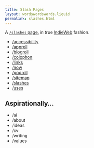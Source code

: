 ```yaml
---
title: Slash Pages
layout: wordswordswords.liquid
permalink: slashes.html
---
```


A <a href="https://slashpages.net" rel="external" target="_blank">`/slashes`
page</a>, in true
<a href="https://indieweb.org" rel="external" target="_blank">IndieWeb</a>
fashion.

- [/accessibility](/accessibility)
- [/approll](/approll)
- [/blogroll](/blogroll)
- [/colophon](/colophon)
- [/links](/links)
- [/now](/now)
- [/podroll](/podroll)
- [/sitemap](/sitemap.xml)
- [/slashes](/slashes)
- [/uses](/uses)

## Aspirationally…

- <a unavailable>/ai</a>
- <a unavailable>/about</a>
- <a unavailable>/ideas</a>
- <a unavailable>/cv</a>
- <a unavailable>/writing</a>
- <a unavailable>/values</a>
